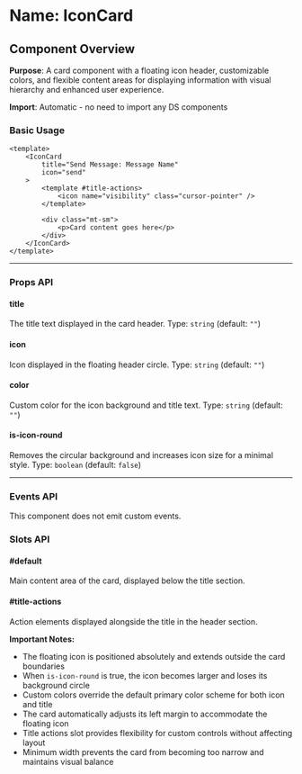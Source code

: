 # Name: IconCard
## Component Overview

**Purpose**: A card component with a floating icon header, customizable colors, and flexible content areas for displaying information with visual hierarchy and enhanced user experience.

**Import**: Automatic - no need to import any DS components

### Basic Usage

```vue
<template>
    <IconCard 
        title="Send Message: Message Name"
        icon="send"
    >
        <template #title-actions>
            <icon name="visibility" class="cursor-pointer" />
        </template>
        
        <div class="mt-sm">
            <p>Card content goes here</p>
        </div>
    </IconCard>
</template>
```

---

### Props API

#### title
The title text displayed in the card header. Type: `string` (default: `""`)

#### icon
Icon displayed in the floating header circle. Type: `string` (default: `""`)

#### color
Custom color for the icon background and title text. Type: `string` (default: `""`)

#### is-icon-round
Removes the circular background and increases icon size for a minimal style. Type: `boolean` (default: `false`)

---

### Events API

This component does not emit custom events.

### Slots API

#### #default
Main content area of the card, displayed below the title section.

#### #title-actions
Action elements displayed alongside the title in the header section.

**Important Notes:**
- The floating icon is positioned absolutely and extends outside the card boundaries
- When `is-icon-round` is true, the icon becomes larger and loses its background circle
- Custom colors override the default primary color scheme for both icon and title
- The card automatically adjusts its left margin to accommodate the floating icon
- Title actions slot provides flexibility for custom controls without affecting layout
- Minimum width prevents the card from becoming too narrow and maintains visual balance
